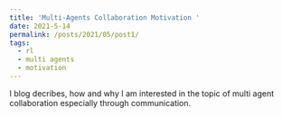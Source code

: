 ```yaml
---
title: 'Multi-Agents Collaboration Motivation '
date: 2021-5-14
permalink: /posts/2021/05/post1/
tags:
  - rl
  - multi agents
  - motivation
---
```


I blog decribes, how and why I am interested in the topic of multi agent collaboration especially through communication.

